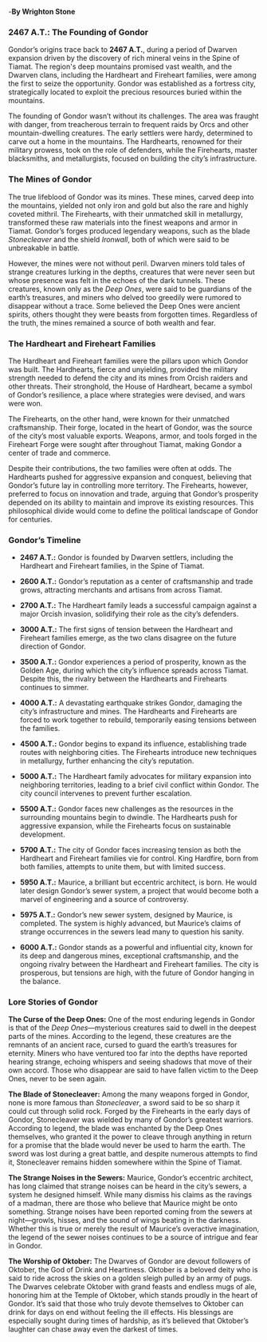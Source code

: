 -**By Wrighton Stone**

### **2467 A.T.: The Founding of Gondor**

Gondor’s origins trace back to **2467 A.T.**, during a period of Dwarven expansion driven by the discovery of rich mineral veins in the Spine of Tiamat. The region's deep mountains promised vast wealth, and the Dwarven clans, including the Hardheart and Fireheart families, were among the first to seize the opportunity. Gondor was established as a fortress city, strategically located to exploit the precious resources buried within the mountains.

The founding of Gondor wasn’t without its challenges. The area was fraught with danger, from treacherous terrain to frequent raids by Orcs and other mountain-dwelling creatures. The early settlers were hardy, determined to carve out a home in the mountains. The Hardhearts, renowned for their military prowess, took on the role of defenders, while the Firehearts, master blacksmiths, and metallurgists, focused on building the city’s infrastructure.

### **The Mines of Gondor**

The true lifeblood of Gondor was its mines. These mines, carved deep into the mountains, yielded not only iron and gold but also the rare and highly coveted mithril. The Firehearts, with their unmatched skill in metallurgy, transformed these raw materials into the finest weapons and armor in Tiamat. Gondor’s forges produced legendary weapons, such as the blade _Stonecleaver_ and the shield _Ironwall_, both of which were said to be unbreakable in battle.

However, the mines were not without peril. Dwarven miners told tales of strange creatures lurking in the depths, creatures that were never seen but whose presence was felt in the echoes of the dark tunnels. These creatures, known only as the _Deep Ones_, were said to be guardians of the earth’s treasures, and miners who delved too greedily were rumored to disappear without a trace. Some believed the Deep Ones were ancient spirits, others thought they were beasts from forgotten times. Regardless of the truth, the mines remained a source of both wealth and fear.

### **The Hardheart and Fireheart Families**

The Hardheart and Fireheart families were the pillars upon which Gondor was built. The Hardhearts, fierce and unyielding, provided the military strength needed to defend the city and its mines from Orcish raiders and other threats. Their stronghold, the House of Hardheart, became a symbol of Gondor’s resilience, a place where strategies were devised, and wars were won.

The Firehearts, on the other hand, were known for their unmatched craftsmanship. Their forge, located in the heart of Gondor, was the source of the city’s most valuable exports. Weapons, armor, and tools forged in the Fireheart Forge were sought after throughout Tiamat, making Gondor a center of trade and commerce.

Despite their contributions, the two families were often at odds. The Hardhearts pushed for aggressive expansion and conquest, believing that Gondor’s future lay in controlling more territory. The Firehearts, however, preferred to focus on innovation and trade, arguing that Gondor’s prosperity depended on its ability to maintain and improve its existing resources. This philosophical divide would come to define the political landscape of Gondor for centuries.

### **Gondor’s Timeline**

- **2467 A.T.:** Gondor is founded by Dwarven settlers, including the Hardheart and Fireheart families, in the Spine of Tiamat.
    
- **2600 A.T.:** Gondor’s reputation as a center of craftsmanship and trade grows, attracting merchants and artisans from across Tiamat.
    
- **2700 A.T.:** The Hardheart family leads a successful campaign against a major Orcish invasion, solidifying their role as the city’s defenders.
    
- **3000 A.T.:** The first signs of tension between the Hardheart and Fireheart families emerge, as the two clans disagree on the future direction of Gondor.
    
- **3500 A.T.:** Gondor experiences a period of prosperity, known as the Golden Age, during which the city’s influence spreads across Tiamat. Despite this, the rivalry between the Hardhearts and Firehearts continues to simmer.
    
- **4000 A.T.:** A devastating earthquake strikes Gondor, damaging the city’s infrastructure and mines. The Hardhearts and Firehearts are forced to work together to rebuild, temporarily easing tensions between the families.
    
- **4500 A.T.:** Gondor begins to expand its influence, establishing trade routes with neighboring cities. The Firehearts introduce new techniques in metallurgy, further enhancing the city’s reputation.
    
- **5000 A.T.:** The Hardheart family advocates for military expansion into neighboring territories, leading to a brief civil conflict within Gondor. The city council intervenes to prevent further escalation.
    
- **5500 A.T.:** Gondor faces new challenges as the resources in the surrounding mountains begin to dwindle. The Hardhearts push for aggressive expansion, while the Firehearts focus on sustainable development.
    
- **5700 A.T.:** The city of Gondor faces increasing tension as both the Hardheart and Fireheart families vie for control. King Hardfire, born from both families, attempts to unite them, but with limited success.
    
- **5950 A.T.:** Maurice, a brilliant but eccentric architect, is born. He would later design Gondor’s sewer system, a project that would become both a marvel of engineering and a source of controversy.
    
- **5975 A.T.:** Gondor’s new sewer system, designed by Maurice, is completed. The system is highly advanced, but Maurice’s claims of strange occurrences in the sewers lead many to question his sanity.
    
- **6000 A.T.:** Gondor stands as a powerful and influential city, known for its deep and dangerous mines, exceptional craftsmanship, and the ongoing rivalry between the Hardheart and Fireheart families. The city is prosperous, but tensions are high, with the future of Gondor hanging in the balance.
    

### **Lore Stories of Gondor**

**The Curse of the Deep Ones:** One of the most enduring legends in Gondor is that of the _Deep Ones_—mysterious creatures said to dwell in the deepest parts of the mines. According to the legend, these creatures are the remnants of an ancient race, cursed to guard the earth’s treasures for eternity. Miners who have ventured too far into the depths have reported hearing strange, echoing whispers and seeing shadows that move of their own accord. Those who disappear are said to have fallen victim to the Deep Ones, never to be seen again.

**The Blade of Stonecleaver:** Among the many weapons forged in Gondor, none is more famous than _Stonecleaver_, a sword said to be so sharp it could cut through solid rock. Forged by the Firehearts in the early days of Gondor, Stonecleaver was wielded by many of Gondor’s greatest warriors. According to legend, the blade was enchanted by the Deep Ones themselves, who granted it the power to cleave through anything in return for a promise that the blade would never be used to harm the earth. The sword was lost during a great battle, and despite numerous attempts to find it, Stonecleaver remains hidden somewhere within the Spine of Tiamat.

**The Strange Noises in the Sewers:** Maurice, Gondor’s eccentric architect, has long claimed that strange noises can be heard in the city’s sewers, a system he designed himself. While many dismiss his claims as the ravings of a madman, there are those who believe that Maurice might be onto something. Strange noises have been reported coming from the sewers at night—growls, hisses, and the sound of wings beating in the darkness. Whether this is true or merely the result of Maurice’s overactive imagination, the legend of the sewer noises continues to be a source of intrigue and fear in Gondor.

**The Worship of Oktober:** The Dwarves of Gondor are devout followers of Oktober, the God of Drink and Heartiness. Oktober is a beloved deity who is said to ride across the skies on a golden sleigh pulled by an army of pugs. The Dwarves celebrate Oktober with grand feasts and endless mugs of ale, honoring him at the Temple of Oktober, which stands proudly in the heart of Gondor. It’s said that those who truly devote themselves to Oktober can drink for days on end without feeling the ill effects. His blessings are especially sought during times of hardship, as it’s believed that Oktober’s laughter can chase away even the darkest of times.